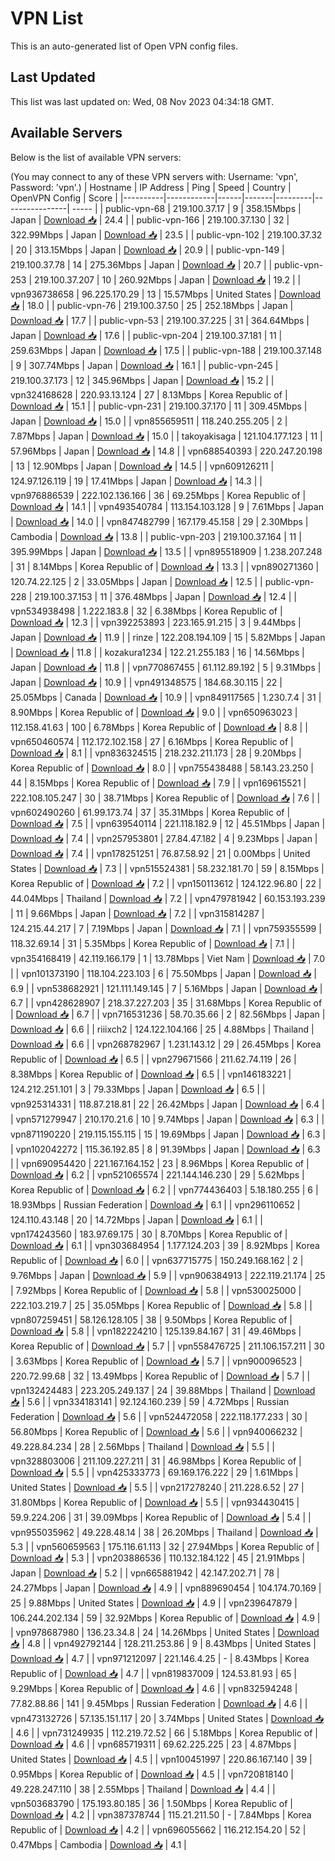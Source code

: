 # VPN List

This is an auto-generated list of Open VPN config files.

## Last Updated

This list was last updated on: Wed, 08 Nov 2023 04:34:18 GMT.

## Available Servers

Below is the list of available VPN servers:

(You may connect to any of these VPN servers with: Username: 'vpn', Password: 'vpn'.)
| Hostname | IP Address | Ping | Speed | Country | OpenVPN Config | Score |
|----------|------------|------|-------|---------|----------------| ----- |
| public-vpn-68 | 219.100.37.17 | 9 | 358.15Mbps | Japan | [Download 📥](./configs/server_0_JP.ovpn) | 24.4 |
| public-vpn-166 | 219.100.37.130 | 32 | 322.99Mbps | Japan | [Download 📥](./configs/server_1_JP.ovpn) | 23.5 |
| public-vpn-102 | 219.100.37.32 | 20 | 313.15Mbps | Japan | [Download 📥](./configs/server_2_JP.ovpn) | 20.9 |
| public-vpn-149 | 219.100.37.78 | 14 | 275.36Mbps | Japan | [Download 📥](./configs/server_3_JP.ovpn) | 20.7 |
| public-vpn-253 | 219.100.37.207 | 10 | 260.92Mbps | Japan | [Download 📥](./configs/server_4_JP.ovpn) | 19.2 |
| vpn936738658 | 96.225.170.29 | 13 | 15.57Mbps | United States | [Download 📥](./configs/server_5_US.ovpn) | 18.0 |
| public-vpn-76 | 219.100.37.50 | 25 | 252.18Mbps | Japan | [Download 📥](./configs/server_6_JP.ovpn) | 17.7 |
| public-vpn-53 | 219.100.37.225 | 31 | 364.64Mbps | Japan | [Download 📥](./configs/server_7_JP.ovpn) | 17.6 |
| public-vpn-204 | 219.100.37.181 | 11 | 259.63Mbps | Japan | [Download 📥](./configs/server_8_JP.ovpn) | 17.5 |
| public-vpn-188 | 219.100.37.148 | 9 | 307.74Mbps | Japan | [Download 📥](./configs/server_9_JP.ovpn) | 16.1 |
| public-vpn-245 | 219.100.37.173 | 12 | 345.96Mbps | Japan | [Download 📥](./configs/server_10_JP.ovpn) | 15.2 |
| vpn324168628 | 220.93.13.124 | 27 | 8.13Mbps | Korea Republic of | [Download 📥](./configs/server_11_KR.ovpn) | 15.1 |
| public-vpn-231 | 219.100.37.170 | 11 | 309.45Mbps | Japan | [Download 📥](./configs/server_12_JP.ovpn) | 15.0 |
| vpn855659511 | 118.240.255.205 | 2 | 7.87Mbps | Japan | [Download 📥](./configs/server_13_JP.ovpn) | 15.0 |
| takoyakisaga | 121.104.177.123 | 11 | 57.96Mbps | Japan | [Download 📥](./configs/server_14_JP.ovpn) | 14.8 |
| vpn688540393 | 220.247.20.198 | 13 | 12.90Mbps | Japan | [Download 📥](./configs/server_15_JP.ovpn) | 14.5 |
| vpn609126211 | 124.97.126.119 | 19 | 17.41Mbps | Japan | [Download 📥](./configs/server_16_JP.ovpn) | 14.3 |
| vpn976886539 | 222.102.136.166 | 36 | 69.25Mbps | Korea Republic of | [Download 📥](./configs/server_17_KR.ovpn) | 14.1 |
| vpn493540784 | 113.154.103.128 | 9 | 7.61Mbps | Japan | [Download 📥](./configs/server_18_JP.ovpn) | 14.0 |
| vpn847482799 | 167.179.45.158 | 29 | 2.30Mbps | Cambodia | [Download 📥](./configs/server_19_KH.ovpn) | 13.8 |
| public-vpn-203 | 219.100.37.164 | 11 | 395.99Mbps | Japan | [Download 📥](./configs/server_20_JP.ovpn) | 13.5 |
| vpn895518909 | 1.238.207.248 | 31 | 8.14Mbps | Korea Republic of | [Download 📥](./configs/server_21_KR.ovpn) | 13.3 |
| vpn890271360 | 120.74.22.125 | 2 | 33.05Mbps | Japan | [Download 📥](./configs/server_22_JP.ovpn) | 12.5 |
| public-vpn-228 | 219.100.37.153 | 11 | 376.48Mbps | Japan | [Download 📥](./configs/server_23_JP.ovpn) | 12.4 |
| vpn534938498 | 1.222.183.8 | 32 | 6.38Mbps | Korea Republic of | [Download 📥](./configs/server_24_KR.ovpn) | 12.3 |
| vpn392253893 | 223.165.91.215 | 3 | 9.44Mbps | Japan | [Download 📥](./configs/server_25_JP.ovpn) | 11.9 |
| rinze | 122.208.194.109 | 15 | 5.82Mbps | Japan | [Download 📥](./configs/server_26_JP.ovpn) | 11.8 |
| kozakura1234 | 122.21.255.183 | 16 | 14.56Mbps | Japan | [Download 📥](./configs/server_27_JP.ovpn) | 11.8 |
| vpn770867455 | 61.112.89.192 | 5 | 9.31Mbps | Japan | [Download 📥](./configs/server_28_JP.ovpn) | 10.9 |
| vpn491348575 | 184.68.30.115 | 22 | 25.05Mbps | Canada | [Download 📥](./configs/server_29_CA.ovpn) | 10.9 |
| vpn849117565 | 1.230.7.4 | 31 | 8.90Mbps | Korea Republic of | [Download 📥](./configs/server_30_KR.ovpn) | 9.0 |
| vpn650963023 | 112.158.41.63 | 100 | 6.78Mbps | Korea Republic of | [Download 📥](./configs/server_31_KR.ovpn) | 8.8 |
| vpn650460574 | 112.172.102.158 | 27 | 6.16Mbps | Korea Republic of | [Download 📥](./configs/server_32_KR.ovpn) | 8.1 |
| vpn836324515 | 218.232.211.173 | 28 | 9.20Mbps | Korea Republic of | [Download 📥](./configs/server_33_KR.ovpn) | 8.0 |
| vpn755438488 | 58.143.23.250 | 44 | 8.15Mbps | Korea Republic of | [Download 📥](./configs/server_34_KR.ovpn) | 7.9 |
| vpn169615521 | 222.108.105.247 | 30 | 38.71Mbps | Korea Republic of | [Download 📥](./configs/server_35_KR.ovpn) | 7.6 |
| vpn602490260 | 61.99.173.74 | 37 | 35.31Mbps | Korea Republic of | [Download 📥](./configs/server_36_KR.ovpn) | 7.5 |
| vpn639540114 | 221.118.182.9 | 12 | 45.51Mbps | Japan | [Download 📥](./configs/server_37_JP.ovpn) | 7.4 |
| vpn257953801 | 27.84.47.182 | 4 | 9.23Mbps | Japan | [Download 📥](./configs/server_38_JP.ovpn) | 7.4 |
| vpn178251251 | 76.87.58.92 | 21 | 0.00Mbps | United States | [Download 📥](./configs/server_39_US.ovpn) | 7.3 |
| vpn515524381 | 58.232.181.70 | 59 | 8.15Mbps | Korea Republic of | [Download 📥](./configs/server_40_KR.ovpn) | 7.2 |
| vpn150113612 | 124.122.96.80 | 22 | 44.04Mbps | Thailand | [Download 📥](./configs/server_41_TH.ovpn) | 7.2 |
| vpn479781942 | 60.153.193.239 | 11 | 9.66Mbps | Japan | [Download 📥](./configs/server_42_JP.ovpn) | 7.2 |
| vpn315814287 | 124.215.44.217 | 7 | 7.19Mbps | Japan | [Download 📥](./configs/server_43_JP.ovpn) | 7.1 |
| vpn759355599 | 118.32.69.14 | 31 | 5.35Mbps | Korea Republic of | [Download 📥](./configs/server_44_KR.ovpn) | 7.1 |
| vpn354168419 | 42.119.166.179 | 1 | 13.78Mbps | Viet Nam | [Download 📥](./configs/server_45_VN.ovpn) | 7.0 |
| vpn101373190 | 118.104.223.103 | 6 | 75.50Mbps | Japan | [Download 📥](./configs/server_46_JP.ovpn) | 6.9 |
| vpn538682921 | 121.111.149.145 | 7 | 5.16Mbps | Japan | [Download 📥](./configs/server_47_JP.ovpn) | 6.7 |
| vpn428628907 | 218.37.227.203 | 35 | 31.68Mbps | Korea Republic of | [Download 📥](./configs/server_48_KR.ovpn) | 6.7 |
| vpn716531236 | 58.70.35.66 | 2 | 82.56Mbps | Japan | [Download 📥](./configs/server_49_JP.ovpn) | 6.6 |
| riiixch2 | 124.122.104.166 | 25 | 4.88Mbps | Thailand | [Download 📥](./configs/server_50_TH.ovpn) | 6.6 |
| vpn268782967 | 1.231.143.12 | 29 | 26.45Mbps | Korea Republic of | [Download 📥](./configs/server_51_KR.ovpn) | 6.5 |
| vpn279671566 | 211.62.74.119 | 26 | 8.38Mbps | Korea Republic of | [Download 📥](./configs/server_52_KR.ovpn) | 6.5 |
| vpn146183221 | 124.212.251.101 | 3 | 79.33Mbps | Japan | [Download 📥](./configs/server_53_JP.ovpn) | 6.5 |
| vpn925314331 | 118.87.218.81 | 22 | 26.42Mbps | Japan | [Download 📥](./configs/server_54_JP.ovpn) | 6.4 |
| vpn571279947 | 210.170.21.6 | 10 | 9.74Mbps | Japan | [Download 📥](./configs/server_55_JP.ovpn) | 6.3 |
| vpn871190220 | 219.115.155.115 | 15 | 19.69Mbps | Japan | [Download 📥](./configs/server_56_JP.ovpn) | 6.3 |
| vpn102042272 | 115.36.192.85 | 8 | 91.39Mbps | Japan | [Download 📥](./configs/server_57_JP.ovpn) | 6.3 |
| vpn690954420 | 221.167.164.152 | 23 | 8.96Mbps | Korea Republic of | [Download 📥](./configs/server_58_KR.ovpn) | 6.2 |
| vpn521065574 | 221.144.146.230 | 29 | 5.62Mbps | Korea Republic of | [Download 📥](./configs/server_59_KR.ovpn) | 6.2 |
| vpn774436403 | 5.18.180.255 | 6 | 18.93Mbps | Russian Federation | [Download 📥](./configs/server_60_RU.ovpn) | 6.1 |
| vpn296110652 | 124.110.43.148 | 20 | 14.72Mbps | Japan | [Download 📥](./configs/server_61_JP.ovpn) | 6.1 |
| vpn174243560 | 183.97.69.175 | 30 | 8.70Mbps | Korea Republic of | [Download 📥](./configs/server_62_KR.ovpn) | 6.1 |
| vpn303684954 | 1.177.124.203 | 39 | 8.92Mbps | Korea Republic of | [Download 📥](./configs/server_63_KR.ovpn) | 6.0 |
| vpn637715775 | 150.249.168.162 | 2 | 9.76Mbps | Japan | [Download 📥](./configs/server_64_JP.ovpn) | 5.9 |
| vpn906384913 | 222.119.21.174 | 25 | 7.92Mbps | Korea Republic of | [Download 📥](./configs/server_65_KR.ovpn) | 5.8 |
| vpn530025000 | 222.103.219.7 | 25 | 35.05Mbps | Korea Republic of | [Download 📥](./configs/server_66_KR.ovpn) | 5.8 |
| vpn807259451 | 58.126.128.105 | 38 | 9.50Mbps | Korea Republic of | [Download 📥](./configs/server_67_KR.ovpn) | 5.8 |
| vpn182224210 | 125.139.84.167 | 31 | 49.46Mbps | Korea Republic of | [Download 📥](./configs/server_68_KR.ovpn) | 5.7 |
| vpn558476725 | 211.106.157.211 | 30 | 3.63Mbps | Korea Republic of | [Download 📥](./configs/server_69_KR.ovpn) | 5.7 |
| vpn900096523 | 220.72.99.68 | 32 | 13.49Mbps | Korea Republic of | [Download 📥](./configs/server_70_KR.ovpn) | 5.7 |
| vpn132424483 | 223.205.249.137 | 24 | 39.88Mbps | Thailand | [Download 📥](./configs/server_71_TH.ovpn) | 5.6 |
| vpn334183141 | 92.124.160.239 | 59 | 4.72Mbps | Russian Federation | [Download 📥](./configs/server_72_RU.ovpn) | 5.6 |
| vpn524472058 | 222.118.177.233 | 30 | 56.80Mbps | Korea Republic of | [Download 📥](./configs/server_73_KR.ovpn) | 5.6 |
| vpn940066232 | 49.228.84.234 | 28 | 2.56Mbps | Thailand | [Download 📥](./configs/server_74_TH.ovpn) | 5.5 |
| vpn328803006 | 211.109.227.211 | 31 | 46.98Mbps | Korea Republic of | [Download 📥](./configs/server_75_KR.ovpn) | 5.5 |
| vpn425333773 | 69.169.176.222 | 29 | 1.61Mbps | United States | [Download 📥](./configs/server_76_US.ovpn) | 5.5 |
| vpn217278240 | 211.228.6.52 | 27 | 31.80Mbps | Korea Republic of | [Download 📥](./configs/server_77_KR.ovpn) | 5.5 |
| vpn934430415 | 59.9.224.206 | 31 | 39.09Mbps | Korea Republic of | [Download 📥](./configs/server_78_KR.ovpn) | 5.4 |
| vpn955035962 | 49.228.48.14 | 38 | 26.20Mbps | Thailand | [Download 📥](./configs/server_79_TH.ovpn) | 5.3 |
| vpn560659563 | 175.116.61.113 | 32 | 27.94Mbps | Korea Republic of | [Download 📥](./configs/server_80_KR.ovpn) | 5.3 |
| vpn203886536 | 110.132.184.122 | 45 | 21.91Mbps | Japan | [Download 📥](./configs/server_81_JP.ovpn) | 5.2 |
| vpn665881942 | 42.147.202.71 | 78 | 24.27Mbps | Japan | [Download 📥](./configs/server_82_JP.ovpn) | 4.9 |
| vpn889690454 | 104.174.70.169 | 25 | 9.88Mbps | United States | [Download 📥](./configs/server_83_US.ovpn) | 4.9 |
| vpn239647879 | 106.244.202.134 | 59 | 32.92Mbps | Korea Republic of | [Download 📥](./configs/server_84_KR.ovpn) | 4.9 |
| vpn978687980 | 136.23.34.8 | 24 | 14.26Mbps | United States | [Download 📥](./configs/server_85_US.ovpn) | 4.8 |
| vpn492792144 | 128.211.253.86 | 9 | 8.43Mbps | United States | [Download 📥](./configs/server_86_US.ovpn) | 4.7 |
| vpn971212097 | 221.146.4.25 | - | 8.43Mbps | Korea Republic of | [Download 📥](./configs/server_87_KR.ovpn) | 4.7 |
| vpn819837009 | 124.53.81.93 | 65 | 9.29Mbps | Korea Republic of | [Download 📥](./configs/server_88_KR.ovpn) | 4.6 |
| vpn832594248 | 77.82.88.86 | 141 | 9.45Mbps | Russian Federation | [Download 📥](./configs/server_89_RU.ovpn) | 4.6 |
| vpn473132726 | 57.135.151.117 | 20 | 3.74Mbps | United States | [Download 📥](./configs/server_90_US.ovpn) | 4.6 |
| vpn731249935 | 112.219.72.52 | 66 | 5.18Mbps | Korea Republic of | [Download 📥](./configs/server_91_KR.ovpn) | 4.6 |
| vpn685719311 | 69.62.225.225 | 23 | 4.87Mbps | United States | [Download 📥](./configs/server_92_US.ovpn) | 4.5 |
| vpn100451997 | 220.86.167.140 | 39 | 0.95Mbps | Korea Republic of | [Download 📥](./configs/server_93_KR.ovpn) | 4.5 |
| vpn720818140 | 49.228.247.110 | 38 | 2.55Mbps | Thailand | [Download 📥](./configs/server_94_TH.ovpn) | 4.4 |
| vpn503683790 | 175.193.80.185 | 36 | 1.50Mbps | Korea Republic of | [Download 📥](./configs/server_95_KR.ovpn) | 4.2 |
| vpn387378744 | 115.21.211.50 | - | 7.84Mbps | Korea Republic of | [Download 📥](./configs/server_96_KR.ovpn) | 4.2 |
| vpn696055662 | 116.212.154.20 | 52 | 0.47Mbps | Cambodia | [Download 📥](./configs/server_97_KH.ovpn) | 4.1 |
